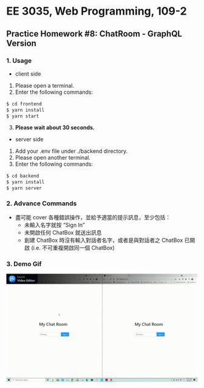 # EE 3035, Web Programming, 109-2
## Practice Homework #8: ChatRoom - GraphQL Version
### 1. Usage
- client side
1. Please open a terminal.
2. Enter the following commands:
```
$ cd frontend
$ yarn install
$ yarn start
```
3. **Please wait about 30 seconds.**

- server side 
1. Add your .env file under ./backend directory.
2. Please open another terminal.
3. Enter the following commands:
```
$ cd backend
$ yarn install
$ yarn server
```

### 2. Advance Commands
- 盡可能 cover 各種錯誤操作，並給予適當的提⽰訊息，⾄少包括：
    - 未輸入名字就按 “Sign In”
    - 未開啟任何 ChatBox 就送出訊息
    - 創建 ChatBox 時沒有輸入對話者名字，或者是與對話者之 ChatBox 已開啟 (i.e. 不可重複開啟同⼀個 ChatBox)

### 3. Demo Gif
![](./Demo.gif)